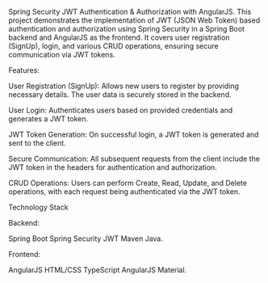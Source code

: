 Spring Security JWT Authentication & Authorization with AngularJS.
This project demonstrates the implementation of JWT (JSON Web Token) based authentication and authorization using Spring Security in a Spring Boot backend and AngularJS as the frontend. 
It covers user registration (SignUp), login, and various CRUD operations, ensuring secure communication via JWT tokens.

Features:

User Registration (SignUp): Allows new users to register by providing necessary details. The user data is securely stored in the backend.

User Login: Authenticates users based on provided credentials and generates a JWT token.

JWT Token Generation: On successful login, a JWT token is generated and sent to the client.

Secure Communication: All subsequent requests from the client include the JWT token in the headers for authentication and authorization.

CRUD Operations: Users can perform Create, Read, Update, and Delete operations, with each request being authenticated via the JWT token.


Technology Stack

Backend:

Spring Boot
Spring Security
JWT
Maven
Java.

Frontend:

AngularJS
HTML/CSS
TypeScript
AngularJS Material.
